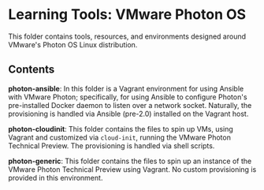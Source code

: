 # Learning Tools: VMware Photon OS

This folder contains tools, resources, and environments designed around VMware's Photon OS Linux distribution.

## Contents

**photon-ansible**: In this folder is a Vagrant environment for using Ansible with VMware Photon; specifically, for using Ansible to configure Photon's pre-installed Docker daemon to listen over a network socket. Naturally, the provisioning is handled via Ansible (pre-2.0) installed on the Vagrant host.

**photon-cloudinit**: This folder contains the files to spin up VMs, using Vagrant and customized via `cloud-init`, running the VMware Photon Technical Preview. The provisioning is handled via shell scripts.

**photon-generic**: This folder contains the files to spin up an instance of the VMware Photon Technical Preview using Vagrant. No custom provisioning is provided in this environment.
